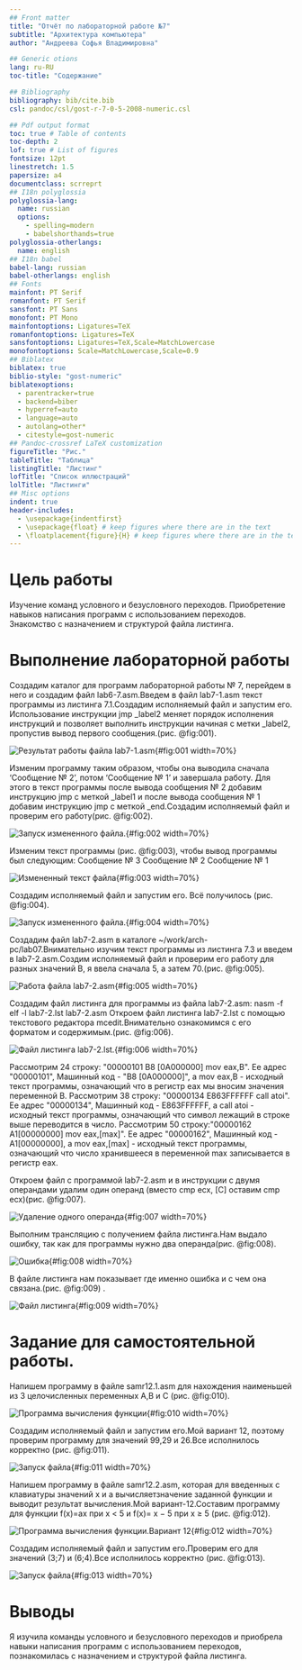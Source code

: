 ```yaml
---
## Front matter
title: "Отчёт по лабораторной работе №7"
subtitle: "Архитектура компьютера"
author: "Андреева Софья Владимировна"

## Generic otions
lang: ru-RU
toc-title: "Содержание"

## Bibliography
bibliography: bib/cite.bib
csl: pandoc/csl/gost-r-7-0-5-2008-numeric.csl

## Pdf output format
toc: true # Table of contents
toc-depth: 2
lof: true # List of figures
fontsize: 12pt
linestretch: 1.5
papersize: a4
documentclass: scrreprt
## I18n polyglossia
polyglossia-lang:
  name: russian
  options:
	- spelling=modern
	- babelshorthands=true
polyglossia-otherlangs:
  name: english
## I18n babel
babel-lang: russian
babel-otherlangs: english
## Fonts
mainfont: PT Serif
romanfont: PT Serif
sansfont: PT Sans
monofont: PT Mono
mainfontoptions: Ligatures=TeX
romanfontoptions: Ligatures=TeX
sansfontoptions: Ligatures=TeX,Scale=MatchLowercase
monofontoptions: Scale=MatchLowercase,Scale=0.9
## Biblatex
biblatex: true
biblio-style: "gost-numeric"
biblatexoptions:
  - parentracker=true
  - backend=biber
  - hyperref=auto
  - language=auto
  - autolang=other*
  - citestyle=gost-numeric
## Pandoc-crossref LaTeX customization
figureTitle: "Рис."
tableTitle: "Таблица"
listingTitle: "Листинг"
lofTitle: "Список иллюстраций"
lolTitle: "Листинги"
## Misc options
indent: true
header-includes:
  - \usepackage{indentfirst}
  - \usepackage{float} # keep figures where there are in the text
  - \floatplacement{figure}{H} # keep figures where there are in the text
---
```


# Цель работы

Изучение команд условного и безусловного переходов. Приобретение навыков написания программ с использованием переходов. Знакомство с назначением и структурой файла листинга.

# Выполнение лабораторной работы

Создадим каталог для программ лабораторной работы № 7, перейдем в него и создадим файл lab6-7.asm.Введем в файл lab7-1.asm текст программы из листинга 7.1.Создадим исполняемый файл и запустим его. Использование инструкции jmp _label2 меняет порядок исполнения инструкций и позволяет выполнить инструкции начиная с метки _label2, пропустив вывод первого сообщения.(рис. @fig:001).

![Результат работы файла lab7-1.asm](image/1.png){#fig:001 width=70%}

Изменим программу таким образом, чтобы она выводила сначала ‘Сообщение № 2’, потом ‘Сообщение № 1’ и завершала работу. Для этого в текст программы после вывода сообщения № 2 добавим инструкцию jmp с меткой _label1 и после вывода сообщения № 1 добавим инструкцию jmp с меткой _end.Создадим исполняемый файл и проверим его работу(рис. @fig:002).
 
![Запуск измененного файла.](image/2.png){#fig:002 width=70%}

Изменим текст программы (рис. @fig:003), чтобы вывод программы был следующим:
Сообщение № 3
Сообщение № 2
Сообщение № 1

![Измененный текст файла](image/3.png){#fig:003 width=70%}

Создадим исполняемый файл и запустим его. Всё получилось (рис. @fig:004).

![Запуск измененного файла.](image/4.png){#fig:004 width=70%}

Создадим файл lab7-2.asm в каталоге ~/work/arch-pc/lab07.Внимательно изучим текст программы из листинга 7.3 и введем в lab7-2.asm.Создим исполняемый файл и проверим его работу для разных значений B, я ввела сначала 5, а затем 70.(рис. @fig:005).

![Работа файла lab7-2.asm](image/5.png){#fig:005 width=70%}

Создадим файл листинга для программы из файла lab7-2.asm:
nasm -f elf -l lab7-2.lst lab7-2.asm
Откроем файл листинга lab7-2.lst с помощью текстового редактора mcedit.Внимательно ознакомимся с его форматом и содержимым.(рис. @fig:006).
 
![Файл листинга lab7-2.lst.](image/6.png){#fig:006 width=70%}

Рассмотрим 24 строку: "00000101 В8 [0A000000]            mov eax,B". Ее адрес "00000101", Машинный код - "В8 [0A000000]", а mov eax,B - исходный текст программы, означающий что в регистр eax мы вносим значения переменной B.
Рассмотрим 38 строку: "00000134 E863FFFFFF           call atoi". Ее адрес "00000134", Машинный код - E863FFFFFF, а call atoi - исходный текст программы, означающий что символ лежащий в строке выше переводится в число.
Рассмотрим 50 строку:"00000162  A1[00000000]             mov eax,[max]". Ее адрес "00000162", Машинный код - A1[00000000], а mov eax,[max] - исходный текст программы, означающий что число хранившееся в переменной max записывается в регистр eax.

Откроем файл с программой lab7-2.asm и в инструкции с двумя операндами удалим один операнд (вместо cmp ecx, [C] оставим cmp ecx)(рис. @fig:007).

![Удаление одного операнда](image/7.png){#fig:007 width=70%}

Выполним трансляцию с получением файла листинга.Нам выдало ошибку, так как для программы нужно два операнда(рис. @fig:008).

![Ошибка](image/8.png){#fig:008 width=70%}

В файле листинга нам показывает где именно ошибка и с чем она связана.(рис. @fig:009) .

![Файл листинга](image/9.png){#fig:009 width=70%}

# Задание для самостоятельной работы.

Напишем программу в файле samr12.1.asm для нахождения наименьшей из 3 целочисленных переменных А,В и С (рис. @fig:010).

![Программа вычисления функции](image/10.png){#fig:010 width=70%}

Создадим исполняемый файл и запустим его.Мой вариант 12, поэтому проверим программу для значений 99,29 и 26.Все исполнилось корректно (рис. @fig:011).

![Запуск файла](image/11.png){#fig:011 width=70%}

Напишем программу в файле samr12.2.asm, которая для введенных с клавиатуры значений х и а вычисляетзначение заданной функции и выводит результат вычисления.Мой вариант-12.Составим программу для функции f(x)=ах при х < 5 и f(x)= х − 5 при х ≥ 5 (рис. @fig:012).

![Программа вычисления функции.Вариант 12](image/12.png){#fig:012 width=70%}
   
Создадим исполняемый файл и запустим его.Проверим его для значений (3;7) и (6;4).Все исполнилось корректно (рис. @fig:013).
 
![Запуск файла](image/13.png){#fig:013 width=70%}
 
# Выводы

Я изучила команды условного и безусловного переходов и приобрела навыки написания программ с использованием переходов, познакомилась с назначением и структурой файла листинга.
